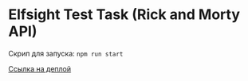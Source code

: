 # Elfsight Test Task (Rick and Morty API)

Скрип для запуска: `npm run start`

[Ссылка на деплой](elfsight-test-task-nine.vercel.app)
